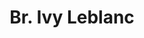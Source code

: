 ---
title: Br. Ivy Leblanc
contentful:
  contentype: 
space_id : 4Pl0ugaMYMeUOcYyK2OUEc
template : post.html 
exists : br-ivy-leblanc-one
---